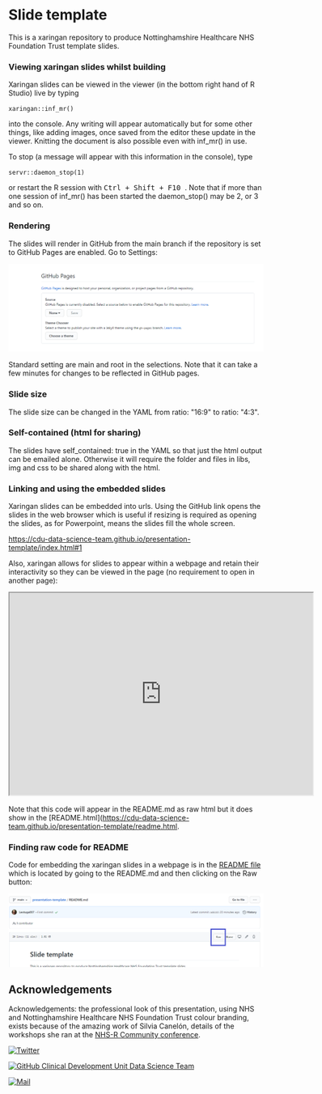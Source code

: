 # Slide template

This is a xaringan repository to produce Nottinghamshire Healthcare NHS Foundation Trust template slides. 

### Viewing xaringan slides whilst building

Xaringan slides can be viewed in the viewer (in the bottom right hand of R Studio) live by typing

```
xaringan::inf_mr()
```

into the console. Any writing will appear automatically but for some other things, like adding images, once saved from the editor these update in the viewer. Knitting the document is also possible even with inf_mr() in use.

To stop (a message will appear with this information in the console), type

``` 
servr::daemon_stop(1)
```

or restart the R session with <kbd> Ctrl + Shift + F10 </kbd>. Note that if more than one session of inf_mr() has been started the daemon_stop() may be 2, or 3 and so on.

### Rendering

The slides will render in GitHub from the main branch if the repository is set to GitHub Pages are enabled. Go to Settings:

![](img/github-render.PNG)

Standard setting are main and root in the selections. Note that it can take a few minutes for changes to be reflected in GitHub pages.

### Slide size

The slide size can be changed in the YAML from ratio: "16:9" to ratio: "4:3".

### Self-contained (html for sharing)

The slides have self_contained: true in the YAML so that just the html output can be emailed alone. Otherwise it will require the folder and files in libs, img and css to be shared along with the html.


### Linking and using the embedded slides

Xaringan slides can be embedded into urls. Using the GitHub link opens the slides in the web browser which is useful if resizing is required as opening the slides, as for Powerpoint, means the slides fill the whole screen.

https://cdu-data-science-team.github.io/presentation-template/index.html#1

Also, xaringan allows for slides to appear within a webpage and retain their interactivity so they can be viewed in the page (no requirement to open in another page):

<iframe src="https://cdu-data-science-team.github.io/presentation-template/index.html#1" width="600" height="400" loading="lazy" allowfullscreen></iframe> <script>fitvids('.shareagain', {players: 'iframe'});</script></br>

Note that this code will appear in the README.md as raw html but it does show in the [README.html](https://cdu-data-science-team.github.io/presentation-template/readme.html.

### Finding raw code for README

Code for embedding the xaringan slides in a webpage is in the [README file](https://raw.githubusercontent.com/CDU-data-science-team/presentation-template/main/README.md) which is located by going to the README.md and then clicking on the Raw button:

![](img/github-readme-raw.PNG)

## Acknowledgements

Acknowledgements: the professional look of this presentation, using NHS and Nottinghamshire Healthcare NHS Foundation Trust colour branding, exists because of the amazing work of Silvia Canelón, details of the workshops she ran at the [NHS-R Community conference](https://spcanelon.github.io/xaringan-basics-and-beyond/index.html).

<a 
href="https://twitter.com/DataScienceNott" target="_blank"><img alt="Twitter" 
src="https://img.shields.io/twitter/follow/DataScienceNott" /></a>

<a href="https://github.com/CDU-data-science-team" target="_blank"><img alt="GitHub Clinical Development Unit Data Science Team" src="https://img.shields.io/badge/GitHub-black?logo=GitHub&style=for-the-badge"/></a> 

<a 
href="mailto:zoe.turner2@notthc.nhs.uk" target="_blank"><img alt="Mail"
src="https://img.shields.io/badge/-zoe.turner2@notthc.nhs.uk-c14438?style=flat-square&logo=Gmail&logoColor=white&link=mailto:zoe.turner2@notthc.nhs.uk"/></a>


